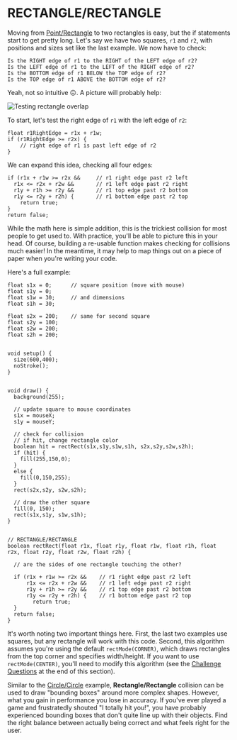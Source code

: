 # RECTANGLE/RECTANGLE  
Moving from [Point/Rectangle](point-rect.php) to two rectangles is easy, but the if statements start to get pretty long. Let's say we have two squares, `r1` and `r2`, with positions and sizes set like the last example. We now have to check:

	Is the RIGHT edge of r1 to the RIGHT of the LEFT edge of r2?
	Is the LEFT edge of r1 to the LEFT of the RIGHT edge of r2?
	Is the BOTTOM edge of r1 BELOW the TOP edge of r2?
	Is the TOP edge of r1 ABOVE the BOTTOM edge of r2?

Yeah, not so intuitive 😖. A picture will probably help:

![Testing rectangle overlap](images/rect-rect.jpg)

To start, let's test the right edge of `r1` with the left edge of `r2`:

	float r1RightEdge = r1x + r1w;
	if (r1RightEdge >= r2x) {
		// right edge of r1 is past left edge of r2
	}

We can expand this idea, checking all four edges:

	if (r1x + r1w >= r2x &&     // r1 right edge past r2 left
      r1x <= r2x + r2w &&    	// r1 left edge past r2 right
      r1y + r1h >= r2y &&    	// r1 top edge past r2 bottom
      r1y <= r2y + r2h) {    	// r1 bottom edge past r2 top
        return true;
  	}
	return false;

While the math here is simple addition, this is the trickiest collision for most people to get used to. With practice, you'll be able to picture this in your head. Of course, building a re-usable function makes checking for collisions much easier! In the meantime, it may help to map things out on a piece of paper when you're writing your code.

Here's a full example:

	float s1x = 0;      // square position (move with mouse)
	float s1y = 0;
	float s1w = 30;     // and dimensions
	float s1h = 30;

	float s2x = 200;    // same for second square
	float s2y = 100;
	float s2w = 200;
	float s2h = 200;


	void setup() {
	  size(600,400);
	  noStroke();
	}


	void draw() {
	  background(255);
	  
	  // update square to mouse coordinates
	  s1x = mouseX;
	  s1y = mouseY;
	  
	  // check for collision
	  // if hit, change rectangle color
	  boolean hit = rectRect(s1x,s1y,s1w,s1h, s2x,s2y,s2w,s2h);
	  if (hit) {
	    fill(255,150,0);
	  }
	  else {
	    fill(0,150,255);
	  }
	  rect(s2x,s2y, s2w,s2h);
	  
	  // draw the other square
	  fill(0, 150);
	  rect(s1x,s1y, s1w,s1h);  
	}


	// RECTANGLE/RECTANGLE
	boolean rectRect(float r1x, float r1y, float r1w, float r1h, float r2x, float r2y, float r2w, float r2h) {
	  
	  // are the sides of one rectangle touching the other?
	  
	  if (r1x + r1w >= r2x &&    // r1 right edge past r2 left
	      r1x <= r2x + r2w &&    // r1 left edge past r2 right
	      r1y + r1h >= r2y &&    // r1 top edge past r2 bottom
	      r1y <= r2y + r2h) {    // r1 bottom edge past r2 top
	        return true;
	  }
	  return false;
	}

It's worth noting two important things here. First, the last two examples use squares, but any rectangle will work with this code. Second, this algorithm assumes you're using the default `rectMode(CORNER)`, which draws rectangles from the top corner and specifies width/height. If you want to use `rectMode(CENTER)`, you'll need to modify this algorithm (see the [Challenge Questions](section_2_challenges.php) at the end of this section).

Similar to the [Circle/Circle](circle-circle.php) example, **Rectangle/Rectangle** collision can be used to draw "bounding boxes" around more complex shapes. However, what you gain in performance you lose in accuracy. If you've ever played a game and frustratedly shouted "I totally hit you!", you have probably experienced bounding boxes that don't quite line up with their objects. Find the right balance between actually being correct and what feels right for the user.